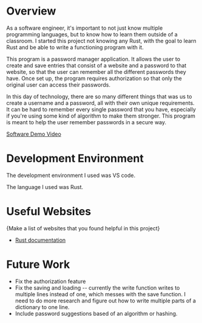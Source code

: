 # Overview

As a software engineer, it's important to not just know multiple programming languages, but to know how to learn them outside of a classroom. I started this project not knowing any Rust, with the goal to learn Rust and be able to write a functioning program with it. 

This program is a password manager application. It allows the user to create and save entries that consist of a website and a password to that website, so that the user can remember all the different passwords they have. Once set up, the program requires authorization so that only the original user can access their passwords.

In this day of technology, there are so many different things that was us to create a username and a password, all with their own unique requirements. It can be hard to remember every single password that you have, especially if you're using some kind of algorithm to make them stronger. This program is meant to help the user remember passwords in a secure way.

[Software Demo Video](https://youtu.be/8VnXcjXdb-A)

# Development Environment

The development environment I used was VS code.

The language I used was Rust.

# Useful Websites

{Make a list of websites that you found helpful in this project}

- [Rust documentation](https://doc.rust-lang.org/book/title-page.html)

# Future Work

- Fix the authorization feature
- Fix the saving and loading -- currently the write function writes to multiple lines instead of one, which messes with the save function. I need to do more research and figure out how to write multiple parts of a dictionary to one line.
- Include password suggestions based of an algorithm or hashing.